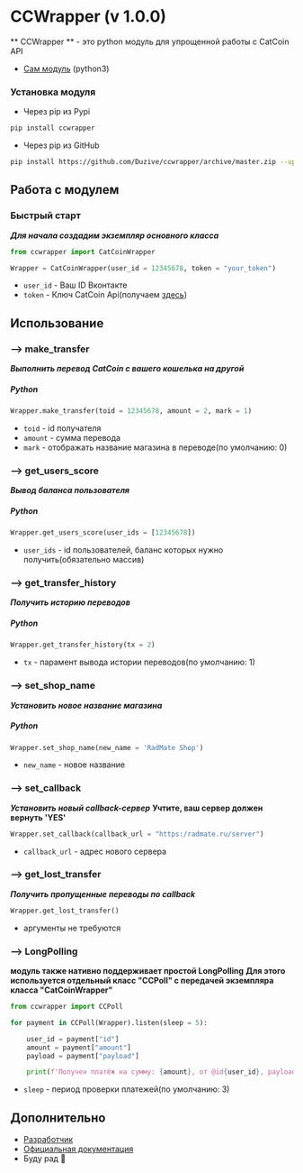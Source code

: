 CCWrapper (v 1.0.0)
=================================================================================================================================================================================
** CCWrapper ** - это python модуль для упрощенной работы с CatCoin API
* [Сам модуль](./ccwrapper) (python3)

### Установка модуля
* Через pip из Pypi
```bash
pip install ccwrapper
```
* Через pip из GitHub
```bash
pip install https://github.com/Duzive/ccwrapper/archive/master.zip --upgrade
```
Работа с модулем
---
### Быстрый старт
***Для начала создадим экземпляр основного класса***
```python /* или python3 */
from ccwrapper import CatCoinWrapper

Wrapper = CatCoinWrapper(user_id = 12345678, token = "your_token")
```
* `user_id` - Ваш ID Вконтакте
* `token` - Ключ CatCoin Api(получаем [здесь](https://vk.com/app7044895#getapikey))


## Использование
### --> make_transfer
***Выполнить перевод CatCoin с вашего кошелька на другой***
##### Python
```python /* или python3 */
Wrapper.make_transfer(toid = 12345678, amount = 2, mark = 1)
```
* `toid` - id получателя 
* `amount` - сумма перевода
* `mark` - отображать название магазина в переводе(по умолчанию: 0)

### --> get_users_score
***Вывод баланса пользователя***
##### Python
```python /* или python3 */
Wrapper.get_users_score(user_ids = [12345678])
```
* `user_ids` - id пользователей, баланс которых нужно получить(обязательно массив)

### --> get_transfer_history
***Получить историю переводов***
##### Python
```python /* или python3 */
Wrapper.get_transfer_history(tx = 2)
```
* `tx` - парамент вывода истории переводов(по умолчанию: 1)

### --> set_shop_name
***Установить новое название магазина***
##### Python
```python /* или python3 */
Wrapper.set_shop_name(new_name = 'RadMate Shop')
```
* `new_name` - новое название

### --> set_callback
***Установить новый callback-сервер***
**Учтите, ваш сервер должен вернуть 'YES'**
```python /* или python3 */
Wrapper.set_callback(callback_url = "https:/radmate.ru/server")
```
* `callback_url` - адрес нового сервера

### --> get_lost_transfer
***Получить пропущенные переводы по callback***
```python /* или python3 */
Wrapper.get_lost_transfer()
```
* аргументы не требуются

### --> LongPolling
**модуль также нативно поддерживает простой LongPolling**
**Для этого используется отдельный класс "CCPoll" с передачей экземпляра класса "CatCoinWrapper"**
```python /* или python3 */
from ccwrapper import CCPoll

for payment in CCPoll(Wrapper).listen(sleep = 5):

    user_id = payment["id"]
    amount = payment["amount"]
    payload = payment["payload"]

    print(f'Получен платёж на сумму: {amount}, от @id{user_id}, payload: {payload}')
```
* `sleep` - период проверки платежей(по умолчанию: 3)

## Дополнительно
* [Разработчик](http://vk.com/duzive)
* [Официальная документация](https://documenter.getpostman.com/view/8482328/SVfGzCCM?version=latest)
* Буду рад 🌟
